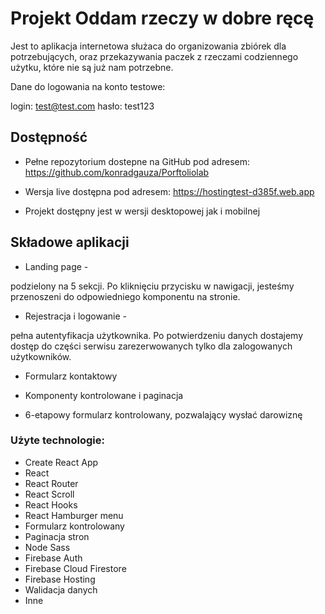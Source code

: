 # Projekt Oddam rzeczy w dobre ręcę

Jest to aplikacja internetowa służaca do organizowania zbiórek dla potrzebujących, oraz przekazywania paczek z rzeczami codziennego użytku, które nie są już nam potrzebne.

Dane do logowania na konto testowe:

login: test@test.com
hasło: test123



## Dostępność

- Pełne repozytorium dostepne na GitHub pod adresem: https://github.com/konradgauza/Porftoliolab

- Wersja live dostępna pod adresem: https://hostingtest-d385f.web.app

- Projekt dostępny jest w wersji desktopowej jak i mobilnej


## Składowe aplikacji

- Landing page -

podzielony na 5 sekcji. 
Po kliknięciu przycisku w nawigacji, jesteśmy przenoszeni do odpowiedniego komponentu na stronie.

- Rejestracja i logowanie -

pełna autentyfikacja użytkownika. 
Po potwierdzeniu danych dostajemy dostęp do części serwisu zarezerwowanych tylko dla zalogowanych użytkowników.

- Formularz kontaktowy

- Komponenty kontrolowane i paginacja

- 6-etapowy formularz kontrolowany, pozwalający wysłać darowiznę

### Użyte technologie:

- Create React App
- React
- React Router
- React Scroll
- React Hooks
- React Hamburger menu
- Formularz kontrolowany
- Paginacja stron
- Node Sass
- Firebase Auth
- Firebase Cloud Firestore
- Firebase Hosting
- Walidacja danych
- Inne

